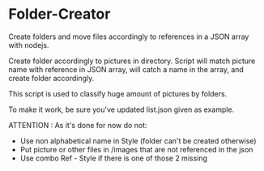 # Folder-Creator
Create folders and move files accordingly to references in a JSON array with nodejs.

Create folder accordingly to pictures in directory. Script will match picture name with reference in JSON array, will catch a name in the array, and create folder accordingly.

This script is used to classify huge amount of pictures by folders.

To make it work, be sure you've updated list.json given as example.

ATTENTION :
As it's done for now do not:
- Use non alphabetical name in Style (folder can't be created otherwise)
- Put picture or other files in /images that are not referenced in the json
- Use combo Ref - Style if there is one of those 2 missing
